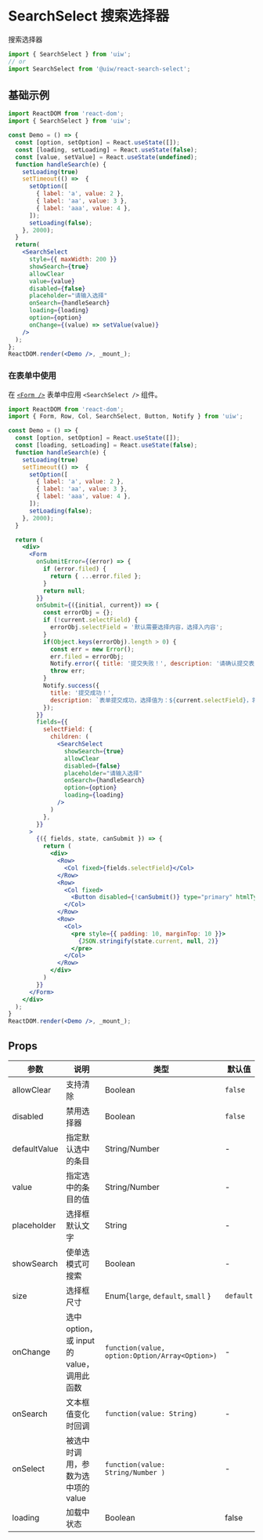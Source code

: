 SearchSelect 搜索选择器
===

搜索选择器

```jsx
import { SearchSelect } from 'uiw';
// or
import SearchSelect from '@uiw/react-search-select';
```

## 基础示例

<!--rehype:bgWhite=true&codeSandbox=true&codePen=true-->
```jsx
import ReactDOM from 'react-dom';
import { SearchSelect } from 'uiw';

const Demo = () => {
  const [option, setOption] = React.useState([]);
  const [loading, setLoading] = React.useState(false);
  const [value, setValue] = React.useState(undefined);
  function handleSearch(e) {
    setLoading(true)
    setTimeout(() =>  {
      setOption([
        { label: 'a', value: 2 },
        { label: 'aa', value: 3 },
        { label: 'aaa', value: 4 },
      ]);
      setLoading(false);
    }, 2000);
  }
  return(
    <SearchSelect
      style={{ maxWidth: 200 }}
      showSearch={true}
      allowClear
      value={value}
      disabled={false}
      placeholder="请输入选择"
      onSearch={handleSearch}
      loading={loading}
      option={option}
      onChange={(value) => setValue(value)}
    />
  );
};
ReactDOM.render(<Demo />, _mount_);
```

### 在表单中使用

在 [`<Form />`](#/components/form) 表单中应用 `<SearchSelect />` 组件。

<!--rehype:bgWhite=true&codeSandbox=true&codePen=true&noScroll=true-->
```jsx
import ReactDOM from 'react-dom';
import { Form, Row, Col, SearchSelect, Button, Notify } from 'uiw';

const Demo = () => {
  const [option, setOption] = React.useState([]);
  const [loading, setLoading] = React.useState(false);
  function handleSearch(e) {
    setLoading(true)
    setTimeout(() =>  {
      setOption([
        { label: 'a', value: 2 },
        { label: 'aa', value: 3 },
        { label: 'aaa', value: 4 },
      ]);
      setLoading(false);
    }, 2000);
  }

  return (
    <div>
      <Form
        onSubmitError={(error) => {
          if (error.filed) {
            return { ...error.filed };
          }
          return null;
        }}
        onSubmit={({initial, current}) => {
          const errorObj = {};
          if (!current.selectField) {
            errorObj.selectField = '默认需要选择内容，选择入内容';
          }
          if(Object.keys(errorObj).length > 0) {
            const err = new Error();
            err.filed = errorObj;
            Notify.error({ title: '提交失败！', description: '请确认提交表单是否正确！' });
            throw err;
          }
          Notify.success({
            title: '提交成功！',
            description: `表单提交成功，选择值为：${current.selectField}，将自动填充初始化值！`,
          });
        }}
        fields={{
          selectField: {
            children: (
              <SearchSelect
                showSearch={true}
                allowClear
                disabled={false}
                placeholder="请输入选择"
                onSearch={handleSearch}
                option={option}
                loading={loading}
              />
            )
          },
        }}
      >
        {({ fields, state, canSubmit }) => {
          return (
            <div>
              <Row>
                <Col fixed>{fields.selectField}</Col>
              </Row>
              <Row>
                <Col fixed>
                  <Button disabled={!canSubmit()} type="primary" htmlType="submit">提交</Button>
                </Col>
              </Row>
              <Row>
                <Col>
                  <pre style={{ padding: 10, marginTop: 10 }}>
                    {JSON.stringify(state.current, null, 2)}
                  </pre>
                </Col>
              </Row>
            </div>
          )
        }}
      </Form>
    </div>
  );
}
ReactDOM.render(<Demo />, _mount_);
```

## Props

| 参数 | 说明 | 类型 | 默认值 |
|--------- |-------- |--------- |-------- |
| allowClear | 支持清除 | Boolean | `false` |
| disabled | 禁用选择器 | Boolean | `false` |
| defaultValue | 指定默认选中的条目 | String/Number | - |
| value | 指定选中的条目的值 | String/Number | - |
| placeholder | 选择框默认文字 | String | - |
| showSearch | 使单选模式可搜索 | Boolean | - |
| size | 选择框尺寸 | Enum{`large`, `default`, `small` } | `default` |
| onChange | 选中 option，或 input 的 value，调用此函数 | `function(value, option:Option/Array<Option>)` | - |
| onSearch | 文本框值变化时回调 | `function(value: String)` | - |
| onSelect | 被选中时调用，参数为选中项的 value | `function(value: String/Number )` | - |
| loading | 加载中状态 | Boolean | false |
